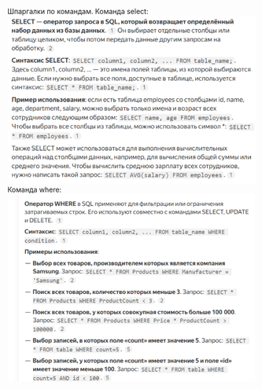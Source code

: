 Шпаргалки по командам.
Команда select:
![Команда select:](https://github.com/777Artem-Led/333/blob/main/2025-05-10_13-22-01.png)
Команда where:
![Команда select:](https://github.com/777Artem-Led/333/blob/main/2025-05-10_15-45-27.png)
